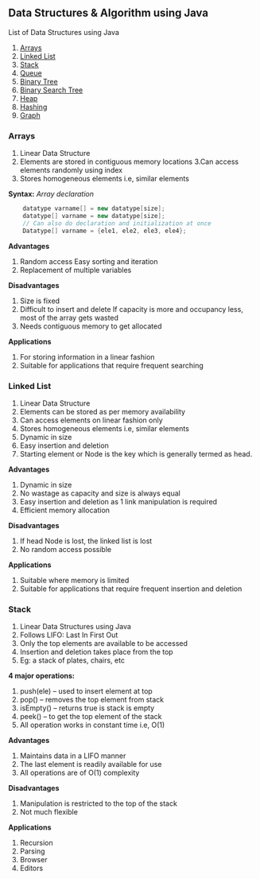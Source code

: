 ## Data Structures & Algorithm using Java
List of Data Structures using Java

 1. [Arrays](#arrays)
 2. [Linked List](#linked-list)
 3. [Stack](#stack)
 4. [Queue](#queue)
 5. [Binary Tree](#binary-tree)
 6. [Binary Search Tree](#binary-search-tree)
 7. [Heap](#heap)
 8. [Hashing](#hashing)
 9. [Graph](#graph)

### Arrays
1. Linear Data Structure
2. Elements are stored in contiguous memory locations
3.Can access elements randomly using index
4. Stores homogeneous elements i.e, similar elements

**Syntax:**
*Array declaration*
```java
    datatype varname[] = new datatype[size];  
    datatype[] varname = new datatype[size];  
    // Can also do declaration and initialization at once
    Datatype[] varname = {ele1, ele2, ele3, ele4};
```
**Advantages**

 1. Random access Easy sorting and iteration 
 2. Replacement of multiple variables 

**Disadvantages** 

 1. Size is fixed 
 2. Difficult to insert and delete If capacity is more and occupancy less, most of the array gets wasted
 3. Needs contiguous memory to get allocated

**Applications**
1. For storing information in a linear fashion
2. Suitable for applications that require frequent searching

### Linked List
1. Linear Data Structure
2. Elements can be stored as per memory availability
3. Can access elements on linear fashion only
4. Stores homogeneous elements i.e, similar elements
5. Dynamic in size
6. Easy insertion and deletion 
7. Starting element or Node is the key which is generally termed as head.

**Advantages**
1. Dynamic in size
2. No wastage as capacity and size is always equal
3. Easy insertion and deletion as 1 link manipulation is required
4. Efficient memory allocation

**Disadvantages**
1. If head Node is lost, the linked list is lost
2. No random access possible

**Applications**
1. Suitable where memory is limited 
2.  Suitable for applications that require frequent insertion and deletion

### Stack
1. Linear Data Structures using Java
2. Follows LIFO: Last In First Out
3. Only the top elements are available to be accessed
4. Insertion and deletion takes place from the top
5. Eg: a stack of plates, chairs, etc

**4 major operations:**
1. push(ele) – used to insert element at top
2. pop() – removes the top element from stack
3. isEmpty() – returns true is stack is empty
4. peek() – to get the top element of the stack
5. All operation works in constant time i.e, O(1)

**Advantages**
1. Maintains data in a LIFO manner
2. The last element is readily available for use
3. All operations are of O(1) complexity

**Disadvantages**
1. Manipulation is restricted to the top of the stack
2. Not much flexible

**Applications**
1. Recursion
2. Parsing
3. Browser
4. Editors
